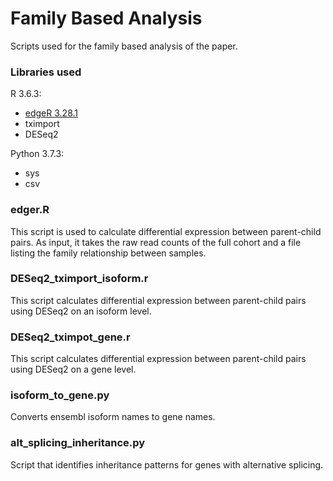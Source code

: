 # Family Based Analysis

Scripts used for the family based analysis of the paper.

### Libraries used

R 3.6.3:

* [edgeR 3.28.1](https://bioconductor.org/packages/release/bioc/html/edgeR.html)
* tximport
* DESeq2

Python 3.7.3:

* sys
* csv


### edger.R

This script is used to calculate differential expression between parent-child pairs. As input, it takes the raw read counts of the full cohort and a file listing the family relationship between samples.

### DESeq2_tximport_isoform.r

This script calculates differential expression between parent-child pairs using DESeq2 on an isoform level.

### DESeq2_tximpot_gene.r

This script calculates differential expression between parent-child pairs using DESeq2 on a gene level.

### isoform_to_gene.py

Converts ensembl isoform names to gene names.

### alt_splicing_inheritance.py

Script that identifies inheritance patterns for genes with alternative splicing.
